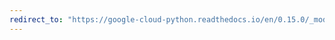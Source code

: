 ```yaml
---
redirect_to: "https://google-cloud-python.readthedocs.io/en/0.15.0/_modules/gcloud/translate/connection.html"
---
```

